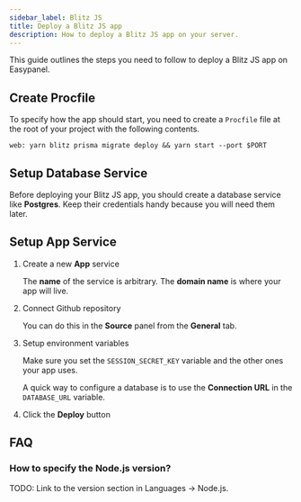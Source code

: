 ```yaml
---
sidebar_label: Blitz JS
title: Deploy a Blitz JS app
description: How to deploy a Blitz JS app on your server.
---
```


This guide outlines the steps you need to follow to deploy a Blitz JS app on Easypanel.

## Create Procfile

To specify how the app should start, you need to create a `Procfile` file at the root of your project with the following contents.

```
web: yarn blitz prisma migrate deploy && yarn start --port $PORT
```

## Setup Database Service

Before deploying your Blitz JS app, you should create a database service like **Postgres**. Keep their credentials handy because you will need them later.

## Setup App Service

1. Create a new **App** service

   The **name** of the service is arbitrary. The **domain name** is where your app will live.

2. Connect Github repository

   You can do this in the **Source** panel from the **General** tab.

3. Setup environment variables

   Make sure you set the `SESSION_SECRET_KEY` variable and the other ones your app uses.

   A quick way to configure a database is to use the **Connection URL** in the `DATABASE_URL` variable.

4. Click the **Deploy** button

## FAQ

### How to specify the Node.js version?

TODO: Link to the version section in Languages -> Node.js.
